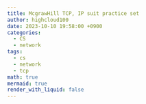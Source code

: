 ```yaml
---
title: McgrawHill TCP, IP suit practice set
author: highcloud100
date: 2023-10-10 19:58:00 +0900
categories:
  - CS
  - network
tags:
  - cs
  - network
  - tcp
math: true
mermaid: true
render_with_liquid: false
---
```

